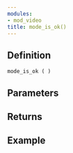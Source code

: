 ```yaml
---
modules:
- mod_video
title: mode_is_ok()
---
```


## Definition

    mode_is_ok ( )

## Parameters

## Returns

## Example

```
```
